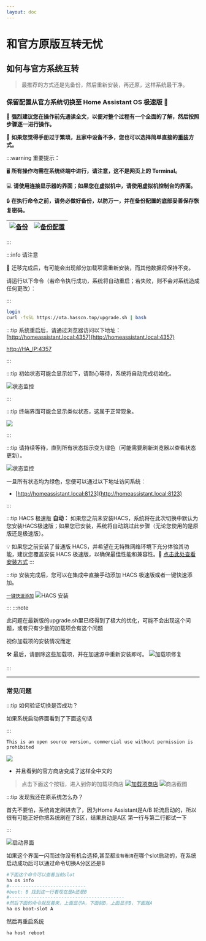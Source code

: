 ```yaml
--- 
layout: doc 
---
```

# 和官方原版互转无忧

## 如何与官方系统互转
> 最推荐的方式还是先备份，然后重新安装，再还原，这样系统最干净。

### **保留配置从官方系统切换至 Home Assistant OS 极速版** 🌟

📖 **强烈建议您在操作前先通读全文，以便对整个过程有一个全面的了解，然后按照步骤逐一进行操作。**

📖 **如果您觉得手册过于繁琐，且家中设备不多，您也可以选择简单直接的[重装](https://ha-doc.hasscn.top/installation/)方式。**

:::warning 重要提示：

🖥️  **所有操作均需在系统终端中进行，请注意，这不是网页上的 Terminal。**

💻 **请使用连接显示器的界面；如果您在虚拟机中，请使用虚拟机控制台的界面。**

🔒 **在执行命令之前，请务必做好备份，以防万一，并在备份配置的底部妥善保存恢复密码。**

| [![备份](https://img.shields.io/badge/Backup-My%20Home%20Assistant-41BDF5?style=for-the-badge&logo=home-assistant&logoColor=white)](https://my.home-assistant.io/redirect/backup/) | [![备份配置](https://img.shields.io/badge/Backup%20Conf%20Of-My%20Home%20Assistant-41BDF5?style=for-the-badge&logo=home-assistant&logoColor=white)](https://my.home-assistant.io/redirect/backup_config/)| 
|---|---|

:::




:::info 请注意

🔄 迁移完成后，有可能会出现部分加载项需重新安装，而其他数据将保持不变。

请运行以下命令（若命令执行成功，系统将自动重启；若失败，则不会对系统造成任何更改）：

:::


```bash
login
curl -fsSL https://ota.hasscn.top/upgrade.sh | bash
```
:::tip 系统重启后，请通过浏览器访问以下地址：
[http://homeassistant.local:4357](http://homeassistant.local:4357) 

[http://HA_IP:4357](http://HA_IP:4357) 

:::

:::tip 初始状态可能会显示如下，请耐心等待，系统将自动完成初始化。

![状态监控](./images/4357-1.png)

:::

:::tip 终端界面可能会显示类似状态，这属于正常现象。

![](./images/terminal.png)

:::

:::tip 请持续等待，直到所有状态指示变为绿色（可能需要刷新浏览器以查看状态更新）。

![状态监控](./images/4357.png)

一旦所有状态均为绿色，您便可以通过以下地址访问系统：

- [http://homeassistant.local:8123](http://homeassistant.local:8123)

:::



:::tip HACS 极速版
**自动：** 如果您之前未安装HACS，系统将在此次切换中默认为您安装HACS极速版；如果您已安装，系统将自动跳过此步骤（无论您使用的是原版还是极速版）。

💡 如果您之前安装了普通版 HACS，并希望在无特殊网络环境下充分体验其功能，建议您覆盖安装 HACS 极速版，以确保最佳性能和兼容性。🔄 [点击此处查看安装方式](https://gitee.com/hacs-china/)
:::

:::tip 安装完成后，您可以在集成中直接手动添加 HACS 极速版或者一键快速添加。

[`一键快速添加`](https://my.home-assistant.io/redirect/config_flow_start/?domain=hacs)
![HACS 安装](./images/hacs-install.png)

:::
:::note

此问题在最新版的upgrade.sh里已经得到了极大的优化，可能不会出现这个问题，或者只有少量的加载项会有这个问题

视你加载项的安装情况而定

🛠️ 最后，请删除这些加载项，并在加速源中重新安装即可。
![加载项修复](./images/addons.png)

:::


---

### 常见问题



:::tip 如何验证切换是否成功？

如果系统启动界面看到了下面这句话

:::

```
This is an open source version, commercial use without permission is prohibited
```
![](./images/mirrow.png)
- 并且看到的官方商店变成了这样全中文的
> 点击下面这个按钮，进入到你的加载项商店
[![加载项商店](https://img.shields.io/badge/Add--on%20Store-Home%20Assistant-41BDF5?style=for-the-badge&logo=home-assistant&logoColor=white)](https://my.home-assistant.io/redirect/supervisor_store/)
![商店截图](./images/store.png)



:::tip 发现我还在原系统怎么办？

首先不要怕，系统肯定刷进去了，因为Home Assistant是A/B 轮流启动的，所以很有可能正好你把系统刷在了B区，结果启动是A区
第一行与第二行都试一下

:::



![启动界面](./images/grub.png)

如果这个界面一闪而过你没有机会选择,甚至都`没有看清`在哪个slot启动的，在系统启动成功后可以通过命令切换A分区还是B
```bash
#下面这个命令可以查看当前slot
ha os info 
#----------------------------
#boot: B 找到这一行看现在是A还是B
#------------------------------------------
#然后下面的命令就反着来，上面显示A，下面就B，上面显示B，下面就A
ha os boot-slot A
```
然后再重启系统
``` bash
ha host reboot
```
